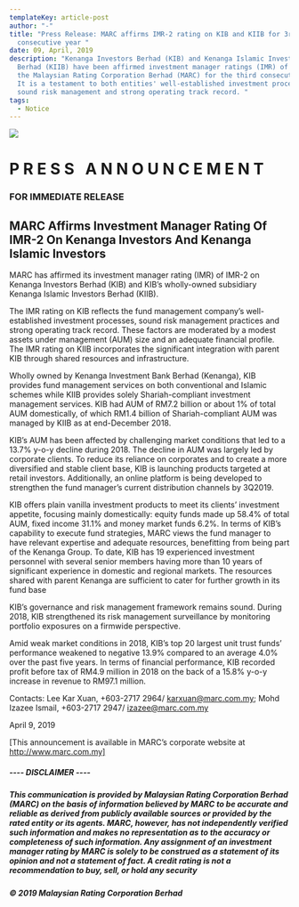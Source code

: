 ```yaml
---
templateKey: article-post
author: "-"
title: "Press Release: MARC affirms IMR-2 rating on KIB and KIIB for 3rd
  consecutive year "
date: 09, April, 2019
description: "Kenanga Investors Berhad (KIB) and Kenanga Islamic Investors
  Berhad (KIIB) have been affirmed investment manager ratings (IMR) of IMR-2 by
  the Malaysian Rating Corporation Berhad (MARC) for the third consecutive year.
  It is a testament to both entities' well-established investment processes,
  sound risk management and strong operating track record. "
tags:
  - Notice
---
```

![](/img/2019-04-09-pr-marc-rating.png)

# P R E S S   A N N O U N C E M E N T

### FOR IMMEDIATE RELEASE

## MARC Affirms Investment Manager Rating Of IMR-2 On Kenanga Investors And Kenanga Islamic Investors

MARC has affirmed its investment manager rating (IMR) of IMR-2 on Kenanga Investors Berhad (KIB) and KIB’s wholly-owned subsidiary Kenanga Islamic Investors Berhad (KIIB).

The IMR rating on KIB reflects the fund management company’s well-established investment processes, sound risk management practices and strong operating track record. These factors are moderated by a modest assets under management (AUM) size and an adequate financial profile. The IMR rating on KIIB incorporates the significant integration with parent KIB through shared resources and infrastructure.

Wholly owned by Kenanga Investment Bank Berhad (Kenanga), KIB provides fund management services on both conventional and Islamic schemes while KIIB provides solely Shariah-compliant investment management services. KIB had AUM of RM7.2 billion or about 1% of total AUM domestically, of which RM1.4 billion of Shariah-compliant AUM was managed by KIIB as at end-December 2018.

KIB’s AUM has been affected by challenging market conditions that led to a 13.7% y-o-y decline during 2018. The decline in AUM was largely led by corporate clients. To reduce its reliance on corporates and to create a more diversified and stable client base, KIB is launching products targeted at retail investors. Additionally, an online platform is being developed to strengthen the fund manager’s current distribution channels by 3Q2019.

KIB offers plain vanilla investment products to meet its clients’ investment appetite, focusing mainly domestically: equity funds made up 58.4% of total AUM, fixed income 31.1% and money market funds 6.2%. In terms of KIB’s capability to execute fund strategies, MARC views the fund manager to have relevant expertise and adequate resources, benefitting from being part of the Kenanga Group. To date, KIB has 19 experienced investment personnel with several senior members having more than 10 years of significant experience in domestic and regional markets. The resources shared with parent Kenanga are sufficient to cater for further growth in its fund base

KIB’s governance and risk management framework remains sound. During 2018, KIB strengthened its risk management surveillance by monitoring portfolio exposures on a firmwide perspective.

Amid weak market conditions in 2018, KIB’s top 20 largest unit trust funds’ performance weakened to negative 13.9% compared to an average 4.0% over the past five years. In terms of financial performance, KIB recorded profit before tax of RM4.9 million in 2018 on the back of a 15.8% y-o-y increase in revenue to RM97.1 million.

Contacts: Lee Kar Xuan, +603-2717 2964/ karxuan@marc.com.my; Mohd Izazee Ismail, +603-2717 2947/ izazee@marc.com.my

April 9, 2019

\[This announcement is available in MARC’s corporate website at http://www.marc.com.my]

##### \---- DISCLAIMER ----

##### This communication is provided by Malaysian Rating Corporation Berhad (MARC) on the basis of information believed by MARC to be accurate and reliable as derived from publicly available sources or provided by the rated entity or its agents. MARC, however, has not independently verified such information and makes no representation as to the accuracy or completeness of such information. Any assignment of an investment manager rating by MARC is solely to be construed as a statement of its opinion and not a statement of fact. A credit rating is not a recommendation to buy, sell, or hold any security

##### © 2019 Malaysian Rating Corporation Berhad